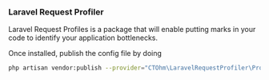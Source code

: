 ### Laravel Request Profiler

Laravel Request Profiles is a package that will enable putting marks in your code to identify your application
bottlenecks.

Once installed, publish the config file by doing

```sh
php artisan vendor:publish --provider="CTOhm\LaravelRequestProfiler\Providers\TimingsServiceProvider" --tag=config
```
